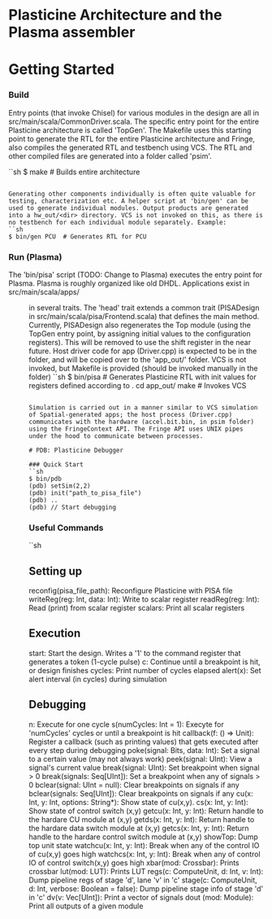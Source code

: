 # Plasticine Architecture and the Plasma assembler

# Getting Started

### Build
Entry points (that invoke Chisel) for various modules in the design are all in src/main/scala/CommonDriver.scala. The specific entry point for the entire Plasticine architecture is called 'TopGen'. The Makefile uses this starting point to generate the RTL for the entire Plasticine architecture and Fringe, also compiles the generated RTL and testbench using VCS. The RTL and other compiled files are generated into a folder called 'psim'.

``sh
$ make # Builds entire architecture
```

Generating other components individually is often quite valuable for testing, characterization etc. A helper script at 'bin/gen' can be used to generate individual modules. Output products are generated into a hw_out/<dir> directory. VCS is not invoked on this, as there is no testbench for each individual module separately. Example:
``sh
$ bin/gen PCU  # Generates RTL for PCU
```

### Run (Plasma)
The 'bin/pisa' script (TODO: Change to Plasma) executes the entry point for Plasma. Plasma is roughly organized like old DHDL. Applications exist in src/main/scala/apps/<dir> in several traits. The 'head' trait extends a common trait (PISADesign in src/main/scala/pisa/Frontend.scala) that defines the main method. Currently, PISADesign also regenerates the Top module (using the TopGen entry point, by assigning initial values to the configuration registers). This will be removed to use the shift register in the near future. Host driver code for app (Driver.cpp) is expected to be in the <app> folder, and will be copied over to the 'app_out/<gen>' folder. VCS is not invoked, but Makefile is provided (should be invoked manually in the folder)
``sh
$ bin/pisa <app>  # Generates Plasticine RTL with init values for registers defined according to <app>.
cd app_out/<app>
make              # Invokes VCS
```

Simulation is carried out in a manner similar to VCS simulation of Spatial-generated apps; the host process (Driver.cpp) communicates with the hardware (accel.bit.bin, in psim folder) using the FringeContext API. The Fringe API uses UNIX pipes under the hood to communicate between processes.

# PDB: Plasticine Debugger

### Quick Start
``sh
$ bin/pdb
(pdb) setSim(2,2)
(pdb) init("path_to_pisa_file")
(pdb) ..
(pdb) // Start debugging
```
### Useful Commands
``sh
   ## Setting up
   reconfig(pisa_file_path): Reconfigure Plasticine with PISA file
   writeReg(reg: Int, data: Int): Write to scalar register
   readReg(reg: Int): Read (print) from scalar register
   scalars: Print all scalar registers

   ## Execution
   start: Start the design. Writes a '1' to the command register that generates a token (1-cycle pulse)
   c: Continue until a breakpoint is hit, or design finishes
   cycles: Print number of cycles elapsed
   alert(x): Set alert interval (in cycles) during simulation

   ## Debugging
   n:     Execute for one cycle
   s(numCycles: Int = 1): Execyte for 'numCycles' cycles or until a breakpoint is hit
   callback(f: () => Unit): Register a callback (such as printing values) that gets executed after every step during debugging
   poke(signal: Bits, data: Int): Set a signal to a certain value (may not always work)
   peek(signal: UInt): View a signal's current value
   break(signal: UInt): Set breakpoint when signal > 0
   break(signals: Seq[UInt]): Set a breakpoint when any of signals > 0
   bclear(signal: UInt = null): Clear breakpoints on signals if any
   bclear(signals: Seq[UInt]): Clear breakpoints on signals if any
   cu(x: Int, y: Int, options: String*): Show state of cu(x,y).
   cs(x: Int, y: Int): Show state of control switch (x,y)
   getcu(x: Int, y: Int): Return handle to the hardare CU module at (x,y)
   getds(x: Int, y: Int): Return handle to the hardare data switch module at (x,y)
   getcs(x: Int, y: Int): Return handle to the hardare control switch module at (x,y)
   showTop: Dump top unit state
   watchcu(x: Int, y: Int): Break when any of the control IO of cu(x,y) goes high
   watchcs(x: Int, y: Int): Break when any of control IO of control switch(x,y) goes high
   xbar(mod: Crossbar): Prints crossbar
   lut(mod: LUT): Prints LUT
   regs(c: ComputeUnit, d: Int, v: Int): Dump pipeline regs of stage 'd', lane 'v' in 'c'
   stage(c: ComputeUnit, d: Int, verbose: Boolean = false): Dump pipeline stage info of stage 'd' in 'c'
   dv(v: Vec[UInt]): Print a vector of signals
   dout (mod: Module): Print all outputs of a given module

```
